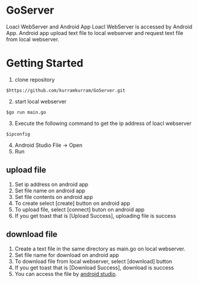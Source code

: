 # GoServer
Loacl WebServer and Android App
Loacl WebServer is accessed by Android App.
Android app upload text file to local webserver and request text file from local webserver.

# Getting Started
1. clone repository
```
$https://github.com/kurramkurram/GoServer.git
```
2. start local webserver 
```
$go run main.go
```
3. Execute the following command to get the ip address of loacl webserver 
```
$ipconfig
```
4. Android Studio File -> Open
5. Run

## upload file
1. Set ip address on android app
2. Set file name on android app
3. Set file contents on android app
4. To create select [create] button on android app
5. To upload file, select [connect] buton on android app
6. If you get toast that is [Upload Success], uploading file is success

## download file
1. Create a text file in the same directory as main.go on local webserver.
2. Set file name for download on android app
3. To download file from local webserver, select [download] button
4. If you get toast that is [Download Success], download is success
5. You can access the file by [android studio](https://developer.android.com/studio/debug/device-file-explorer).
